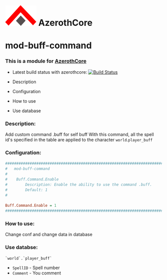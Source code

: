 # ![logo](https://raw.githubusercontent.com/azerothcore/azerothcore.github.io/master/images/logo-github.png) AzerothCore
# mod-buff-command
### This is a module for [AzerothCore](http://www.azerothcore.org)
- Latest build status with azerothcore: [![Build Status](https://travis-ci.org/azerothcore/mod-buff-command.svg?branch=master)](https://travis-ci.org/azerothcore/mod-buff-command)


- Description
- Configuration
- How to use
- Use database

### Description:
Add custom command .buff for self buff
With this command, all the spell id's specified in the table are applied to the character `world`.`player_buff`

### Configuration:
```ini
###################################################################################################
#	mod-buff-command
#
#    Buff.Command.Enable
#        Description: Enable the ability to use the command .buff.
#        Default: 1
#

Buff.Command.Enable = 1
###################################################################################################
```

### How to use:
Change conf and change data in database

### Use databse:
```sql
`world`.`player_buff`
```

- `SpellID` - Spell number
- `Comment` - You comment


